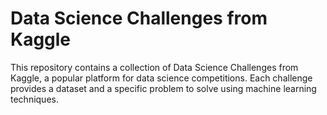 # Data Science Challenges from Kaggle

This repository contains a collection of Data Science Challenges from Kaggle, a popular platform for data science competitions. Each challenge provides a dataset and a specific problem to solve using machine learning techniques.


